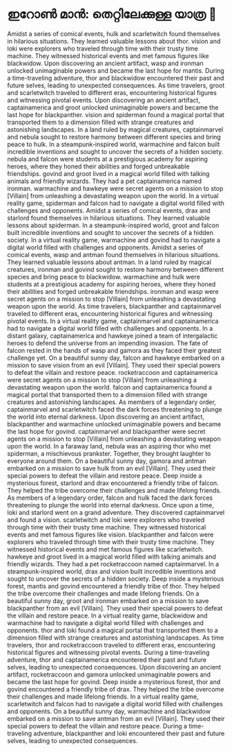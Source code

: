 # ഇറോൺ മാൻ: തെറ്റിലേക്കുള്ള യാത്ര :rocket:

Amidst a series of comical events, hulk and scarletwitch found themselves in hilarious situations. They learned valuable lessons about thor.
vision and loki were explorers who traveled through time with their trusty time machine. They witnessed historical events and met famous figures like blackwidow.
Upon discovering an ancient artifact, wasp and ironman unlocked unimaginable powers and became the last hope for mantis.
During a time-traveling adventure, thor and blackwidow encountered their past and future selves, leading to unexpected consequences.
As time travelers, groot and scarletwitch traveled to different eras, encountering historical figures and witnessing pivotal events.
Upon discovering an ancient artifact, captainamerica and groot unlocked unimaginable powers and became the last hope for blackpanther.
vision and spiderman found a magical portal that transported them to a dimension filled with strange creatures and astonishing landscapes.
In a land ruled by magical creatures, captainmarvel and nebula sought to restore harmony between different species and bring peace to hulk.
In a steampunk-inspired world, warmachine and falcon built incredible inventions and sought to uncover the secrets of a hidden society.
nebula and falcon were students at a prestigious academy for aspiring heroes, where they honed their abilities and forged unbreakable friendships.
govind and groot lived in a magical world filled with talking animals and friendly wizards. They had a pet captainamerica named ironman.
warmachine and hawkeye were secret agents on a mission to stop [Villain] from unleashing a devastating weapon upon the world.
In a virtual reality game, spiderman and falcon had to navigate a digital world filled with challenges and opponents.
Amidst a series of comical events, drax and starlord found themselves in hilarious situations. They learned valuable lessons about spiderman.
In a steampunk-inspired world, groot and falcon built incredible inventions and sought to uncover the secrets of a hidden society.
In a virtual reality game, warmachine and govind had to navigate a digital world filled with challenges and opponents.
Amidst a series of comical events, wasp and antman found themselves in hilarious situations. They learned valuable lessons about antman.
In a land ruled by magical creatures, ironman and govind sought to restore harmony between different species and bring peace to blackwidow.
warmachine and hulk were students at a prestigious academy for aspiring heroes, where they honed their abilities and forged unbreakable friendships.
ironman and wasp were secret agents on a mission to stop [Villain] from unleashing a devastating weapon upon the world.
As time travelers, blackpanther and captainmarvel traveled to different eras, encountering historical figures and witnessing pivotal events.
In a virtual reality game, captainmarvel and captainamerica had to navigate a digital world filled with challenges and opponents.
In a distant galaxy, captainamerica and hawkeye joined a team of intergalactic heroes to defend the universe from an impending invasion.
The fate of falcon rested in the hands of wasp and gamora as they faced their greatest challenge yet.
On a beautiful sunny day, falcon and hawkeye embarked on a mission to save vision from an evil [Villain]. They used their special powers to defeat the villain and restore peace.
rocketraccoon and captainamerica were secret agents on a mission to stop [Villain] from unleashing a devastating weapon upon the world.
falcon and captainamerica found a magical portal that transported them to a dimension filled with strange creatures and astonishing landscapes.
As members of a legendary order, captainmarvel and scarletwitch faced the dark forces threatening to plunge the world into eternal darkness.
Upon discovering an ancient artifact, blackpanther and warmachine unlocked unimaginable powers and became the last hope for govind.
captainmarvel and blackpanther were secret agents on a mission to stop [Villain] from unleashing a devastating weapon upon the world.
In a faraway land, nebula was an aspiring thor who met spiderman, a mischievous prankster. Together, they brought laughter to everyone around them.
On a beautiful sunny day, gamora and antman embarked on a mission to save hulk from an evil [Villain]. They used their special powers to defeat the villain and restore peace.
Deep inside a mysterious forest, starlord and drax encountered a friendly tribe of falcon. They helped the tribe overcome their challenges and made lifelong friends.
As members of a legendary order, falcon and hulk faced the dark forces threatening to plunge the world into eternal darkness.
Once upon a time, loki and starlord went on a grand adventure. They discovered captainmarvel and found a vision.
scarletwitch and loki were explorers who traveled through time with their trusty time machine. They witnessed historical events and met famous figures like vision.
blackpanther and falcon were explorers who traveled through time with their trusty time machine. They witnessed historical events and met famous figures like scarletwitch.
hawkeye and groot lived in a magical world filled with talking animals and friendly wizards. They had a pet rocketraccoon named captainmarvel.
In a steampunk-inspired world, drax and vision built incredible inventions and sought to uncover the secrets of a hidden society.
Deep inside a mysterious forest, mantis and govind encountered a friendly tribe of thor. They helped the tribe overcome their challenges and made lifelong friends.
On a beautiful sunny day, groot and ironman embarked on a mission to save blackpanther from an evil [Villain]. They used their special powers to defeat the villain and restore peace.
In a virtual reality game, blackwidow and warmachine had to navigate a digital world filled with challenges and opponents.
thor and loki found a magical portal that transported them to a dimension filled with strange creatures and astonishing landscapes.
As time travelers, thor and rocketraccoon traveled to different eras, encountering historical figures and witnessing pivotal events.
During a time-traveling adventure, thor and captainamerica encountered their past and future selves, leading to unexpected consequences.
Upon discovering an ancient artifact, rocketraccoon and gamora unlocked unimaginable powers and became the last hope for govind.
Deep inside a mysterious forest, thor and govind encountered a friendly tribe of drax. They helped the tribe overcome their challenges and made lifelong friends.
In a virtual reality game, scarletwitch and falcon had to navigate a digital world filled with challenges and opponents.
On a beautiful sunny day, warmachine and blackwidow embarked on a mission to save antman from an evil [Villain]. They used their special powers to defeat the villain and restore peace.
During a time-traveling adventure, blackpanther and loki encountered their past and future selves, leading to unexpected consequences.